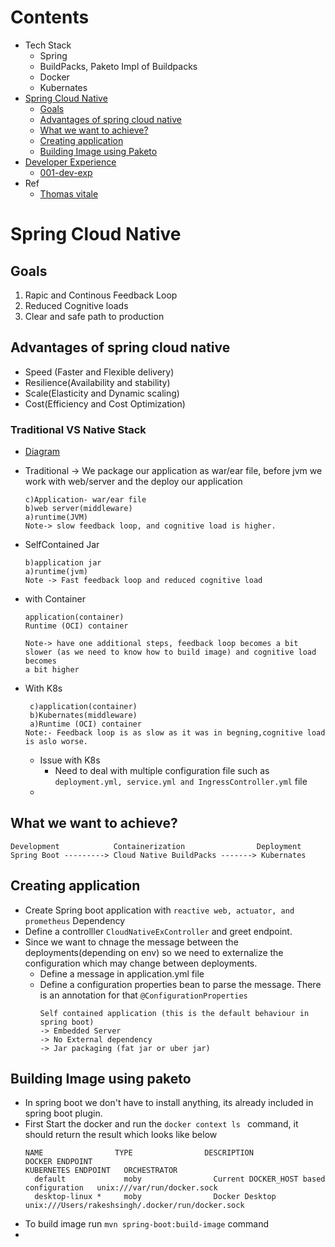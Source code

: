 # Contents
- Tech Stack
   - Spring
   -  BuildPacks, Paketo Impl of Buildpacks
   - Docker
   - Kubernates
- [Spring Cloud Native](#spring-cloud-native)
  - [Goals](#Goals)
  - [Advantages of spring cloud native](#Advantages-of-spring-cloud-native)
  - [What we want to achieve?](#What-we-want-to-achieve?)
  - [Creating application](#creatig-application)
  - [Building Image using Paketo](#building-image-using-paketo)
- [Developer Experience](/developer-experience.md)
  - [001-dev-exp](#001-dev-exp)
- Ref
   - [Thomas vitale](https://www.youtube.com/watch?v=LuOZyHUtOc8&t=906s)

# Spring Cloud Native
## Goals
  1. Rapic and Continous Feedback Loop
  2. Reduced Cognitive loads
  3. Clear and safe path to production
## Advantages of spring cloud native
- Speed (Faster and Flexible delivery)
- Resilience(Availability and stability)
- Scale(Elasticity and Dynamic scaling)
- Cost(Efficiency and Cost Optimization)

### Traditional VS Native Stack 
- [Diagram](/img1.png)
- Traditional -> We package our application as war/ear file, before jvm we work with web/server and the deploy our application
  ```
  c)Application- war/ear file
  b)web server(middleware)
  a)runtime(JVM)
  Note-> slow feedback loop, and cognitive load is higher.
  ```
- SelfContained Jar
   ```
   b)application jar
   a)runtime(jvm)
   Note -> Fast feedback loop and reduced cognitive load
   ```
- with Container

   ```
   application(container)
   Runtime (OCI) container

   Note-> have one additional steps, feedback loop becomes a bit slower (as we need to know how to build image) and cognitive load becomes 
   a bit higher
   ```
- With K8s
  ```
   c)application(container)
   b)Kubernates(middleware)
   a)Runtime (OCI) container
  Note:- Feedback loop is as slow as it was in begning,cognitive load is aslo worse.
  ```
  - Issue with K8s
     - Need to deal with multiple configuration file such as ```deployment.yml, service.yml and IngressController.yml``` file
  -      
  

## What we want to achieve?
```
Development            Containerization                Deployment
Spring Boot ---------> Cloud Native BuildPacks -------> Kubernates
```

## Creating application
- Create Spring boot application with ```reactive web, actuator, and prometheus``` Dependency
- Define a controlller ```CloudNativeExController``` and greet endpoint.
- Since we want to chnage the message between the deployments(depending on env) so we need to externalize the configuration which may change between deployments.
  - Define a message in application.yml file
  - Define a configuration properties bean to parse the message. There is an annotation for that ```@ConfigurationProperties```
    ```
    Self contained application (this is the default behaviour in spring boot)
    -> Embedded Server
    -> No External dependency
    -> Jar packaging (fat jar or uber jar)
    ```


## Building Image using paketo
- In spring boot we don't have to install anything, its already included in spring boot plugin.
- First Start the docker and run the ```docker context ls ``` command, it should return the result which looks like below
  ```
  NAME                TYPE                DESCRIPTION                               DOCKER ENDPOINT                                               KUBERNETES ENDPOINT   ORCHESTRATOR
    default             moby                Current DOCKER_HOST based configuration   unix:///var/run/docker.sock                                               
    desktop-linux *     moby                Docker Desktop                            unix:///Users/rakeshsingh/.docker/run/docker.sock                         
  ```
- To build image run ```mvn spring-boot:build-image``` command
- 
